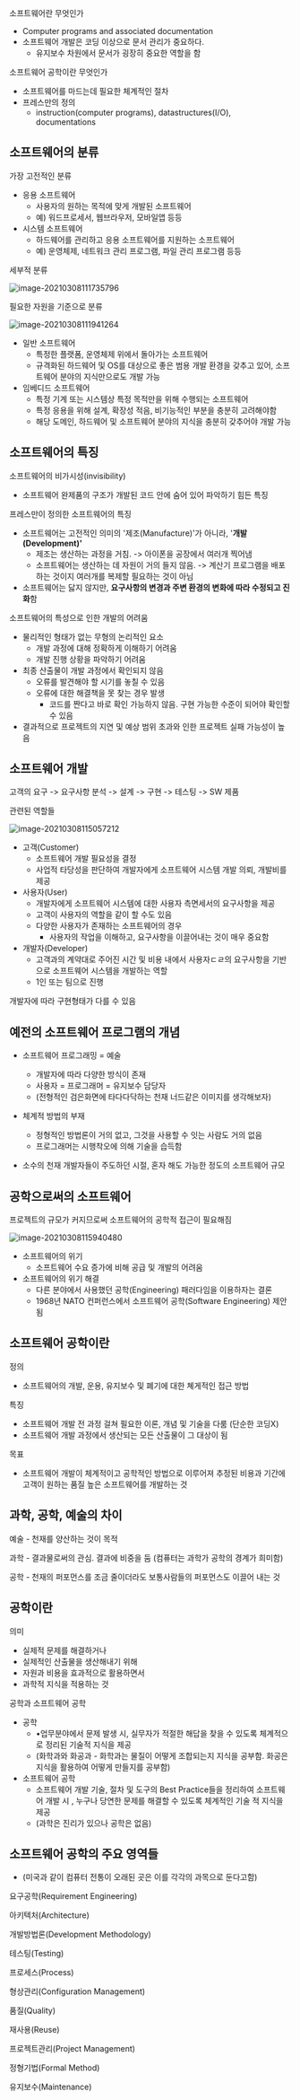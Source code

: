 소프트웨어란 무엇인가

-   Computer programs and associated documentation
-   소프트웨어 개발은 코딩 이상으로 문서 관리가 중요하다.
    -   유지보수 차원에서 문서가 굉장히 중요한 역할을 함

소프트웨어 공학이란 무엇인가

-   소프트웨어를 마드는데 필요한 체계적인 절차
-   프레스만의 정의
    -   instruction(computer programs), datastructures(I/O), documentations

## 소프트웨어의 분류

가장 고전적인 분류

-   응용 소프트웨어
    -   사용자의 원하는 목적에 맞게 개발된 소프트웨어
    -   예) 워드프로세서, 웹브라우저, 모바일앱 등등
-   시스템 소프트웨어
    -   하드웨어를 관리하고 응용 소프트웨어를 지원하는 소프트웨어
    -   예) 운영체제, 네트워크 관리 프로그램, 파일 관리 프로그램 등등

세부적 분류

![image-20210308111735796](https://github.com/yoonho0922/blog-resources/blob/master/software-engineering/week01/image-20210308111735796.png?raw=true)

필요한 자원을 기준으로 분류

![image-20210308111941264](https://github.com/yoonho0922/blog-resources/blob/master/software-engineering/week01/image-20210308112945600.png?raw=true)

-   일반 소프트웨어
    -   특정한 플랫폼, 운영체제 위에서 돌아가는 소프트웨어
    -   규격화된 하드웨어 및 OS를 대상으로 좋은 범용 개발 환경을 갖추고 있어, 소프트웨어 분야의 지식만으로도 개발 가능
-   임베디드 소프트웨어
    -   특정 기계 또는 시스템상 특정 목적만을 위해 수행되는 소프트웨어
    -   특정 응용을 위해 설계, 확장성 적음, 비기능적인 부분을 충분히 고려해야함
    -   해당 도메인, 하드웨어 및 소프트웨어 분야의 지식을 충분히 갖추어야 개발 가능

## 소프트웨어의 특징

소프트웨어의 비가시성(invisibility)

-   소프트웨어 완제품의 구조가 개발된 코드 안에 숨어 있어 파악하기 힘든 특징

프레스만이 정의한 소프트웨어의 특징

-   소프트웨어는 고전적인 의미의 '제조(Manufacture)'가 아니라, '**개발(Development)'**
    -   제조는 생산하는 과정을 거침. -> 아이폰을 공장에서 여러개 찍어냄
    -   소프트웨어는 생산하는 데 자원이 거의 들지 않음. -> 계산기 프로그램을 배포하는 것이지 여러개를 복제할 필요하는 것이 아님
-   소프트웨어는 닳지 않지만, **요구사항의 변경과 주변 환경의 변화에 따라 수정되고 진화**함

소프트웨어의 특성으로 인한 개발의 어려움

-   물리적인 형태가 없는 무형의 논리적인 요소
    -   개발 과정에 대해 정확하게 이해하기 어려움
    -   개발 진행 상황을 파악하기 어려움
-   최종 산출물이 개발 과정에서 확인되지 않음
    -   오류를 발견해야 할 시기를 놓칠 수 있음
    -   오류에 대한 해결책을 못 찾는 경우 발생
        -   코드를 짠다고 바로 확인 가능하지 않음. 구현 가능한 수준이 되어야 확인할 수 있음
-   결과적으로 프로젝트의 지연 및 예상 범위 초과와 인한 프로젝트 실패 가능성이 높음

## 소프트웨어 개발

고객의 요구 -> 요구사항 분석 -> 설계 -> 구현 -> 테스팅 -> SW 제품

관련된 역할들

![image-20210308115057212](https://github.com/yoonho0922/blog-resources/blob/master/software-engineering/week01/image-20210308115057212.png?raw=true)

-   고객(Customer)
    -   소프트웨어 개발 필요성을 결정
    -   사업적 타당성을 판단하여 개발자에게 소프트웨어 시스템 개발 의뢰, 개발비를 제공
-   사용자(User)
    -   개발자에게 소프트웨어 시스템에 대한 사용자 측면세서의 요구사항을 제공
    -   고객이 사용자의 역할을 같이 할 수도 있음
    -   다양한 사용자가 존재하는 소프트웨어의 경우
        -   사용자의 작업을 이해하고, 요구사항을 이끌어내는 것이 매우 중요함
-   개발자(Developer)
    -   고객과의 계약대로 주어진 시간 및 비용 내에서 사용자ㄷㄹ의 요구사항을 기반으로 소프트웨어 시스템을 개발하는 역할
    -   1인 또는 팀으로 진행

개발자에 따라 구현형태가 다를 수 있음

## 예전의 소프트웨어 프로그램의 개념

-   소프트웨어 프로그래밍 = 예술
    
    -   개발자에 따라 다양한 방식이 존재
    -   사용자 = 프로그래머 = 유지보수 담당자
    -   (전형적인 검은화면에 타다다닥하는 천재 너드같은 이미지를 생각해보자)
-   체계적 방법의 부재
    
    -   정형적인 방법론이 거의 없고, 그것을 사용할 수 잇는 사람도 거의 없음
    -   프로그래머는 시행착오에 의해 기술을 습득함
-   소수의 천재 개발자들이 주도하던 시절, 혼자 해도 가능한 정도의 소프트웨어 규모
    

## 공학으로써의 소프트웨어

프로젝트의 규모가 커지므로써 소프트웨어의 공학적 접근이 필요해짐

![image-20210308115940480](https://github.com/yoonho0922/blog-resources/blob/master/software-engineering/week01/image-20210308115940480.png?raw=true)

-   소프트웨어의 위기
    -   소프트웨어 수요 증가에 비해 공급 및 개발의 어려움
-   소프트웨어의 위기 해결
    -   다른 분야에서 사용했던 공학(Engineering) 패러다임을 이용하자는 결론
    -   1968년 NATO 컨퍼런스에서 소프트웨어 공학(Software Engineering) 제안됨

## 소프트웨어 공학이란

정의

-   소프트웨어의 개발, 운용, 유지보수 및 폐기에 대한 쳬게적인 접근 방법

특징

-   소프트웨어 개발 전 과정 걸쳐 필요한 이론, 개념 및 기술을 다룸 (단순한 코딩X)
-   소프트웨어 개발 과정에서 생산되는 모든 산출물이 그 대상이 됨

목표

-   소프트웨어 개발이 체계적이고 공학적인 방법으로 이루어져 추정된 비용과 기간에 고객이 원하는 품질 높은 소프트웨어를 개발하는 것

## 과학, 공학, 예술의 차이

예술 - 천재를 양산하는 것이 목적

과학 - 결과물로써의 관심. 결과에 비중을 둠 (컴퓨터는 과학가 공학의 경계가 희미함)

공학 - 천재의 퍼포먼스를 조금 줄이더라도 보통사람들의 퍼포먼스도 이끌어 내는 것

## 공학이란

의미

-   실제적 문제를 해결하거나
-   실제적인 산출물을 생산해내기 위해
-   자원과 비용을 효과적으로 활용하면서
-   과학적 지식을 적용하는 것

공학과 소프트웨어 공학

-   공학
    -   •업무분야에서 문제 발생 시, 실무자가 적절한 해답을 찾을 수 있도록 체계적으로 정리된 기술적 지식을 제공
    -   (화학과와 화공과 - 화학과는 물질이 어떻게 조합되는지 지식을 공부함. 화공은 지식을 활용하여 어떻게 만들지를 공부함)
-   소프트웨어 공학
    -   소프트웨어 개발 기술, 절차 및 도구의 Best Practice들을 정리하여 소프트웨어 개발 시 , 누구나 당연한 문제를 해결할 수 있도록 체계적인 기술 적 지식을 제공
    -   (과학은 진리가 있으나 공학은 없음)

## 소프트웨어 공학의 주요 영역들

-   (미국과 같이 컴퓨터 전통이 오래된 곳은 이를 각각의 과목으로 둔다고함)

요구공학(Requirement Engineering)

아키텍처(Architecture)

개발방법론(Development Methodology)

테스팅(Testing)

프로세스(Process)

형상관리(Configuration Management)

품질(Quality)

재사용(Reuse)

프로젝트관리(Project Management)

정형기법(Formal Method)

유지보수(Maintenance)
